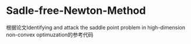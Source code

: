 # Sadle-free-Newton-Method
根据论文Identifying and attack the saddle point problem in high-dimension non-convex optimuzation的参考代码
